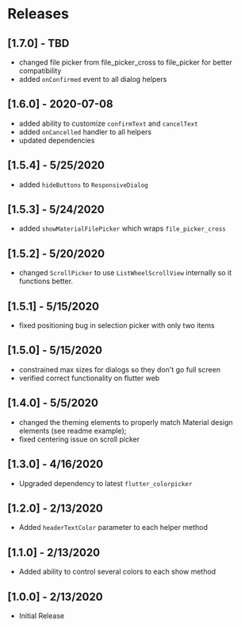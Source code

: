# Releases

## [1.7.0] - TBD

- changed file picker from file_picker_cross to file_picker for better compatibility
- added `onConfirmed` event to all dialog helpers

## [1.6.0] - 2020-07-08

- added ability to customize `confirmText` and `cancelText`
- added `onCancelled` handler to all helpers
- updated dependencies

## [1.5.4] - 5/25/2020

- added `hideButtons` to `ResponsiveDialog`

## [1.5.3] - 5/24/2020

- added `showMaterialFilePicker` which wraps `file_picker_cross`

## [1.5.2] - 5/20/2020

- changed `ScrollPicker` to use `ListWheelScrollView` internally so it functions better.

## [1.5.1] - 5/15/2020

- fixed positioning bug in selection picker with only two items

## [1.5.0] - 5/15/2020

- constrained max sizes for dialogs so they don't go full screen
- verified correct functionality on flutter web

## [1.4.0] - 5/5/2020

- changed the theming elements to properly match Material design elements (see readme example);
- fixed centering issue on scroll picker

## [1.3.0] - 4/16/2020

- Upgraded dependency to latest `flutter_colorpicker`

## [1.2.0] - 2/13/2020

- Added `headerTextColor` parameter to each helper method

## [1.1.0] - 2/13/2020

- Added ability to control several colors to each show method

## [1.0.0] - 2/13/2020

- Initial Release
